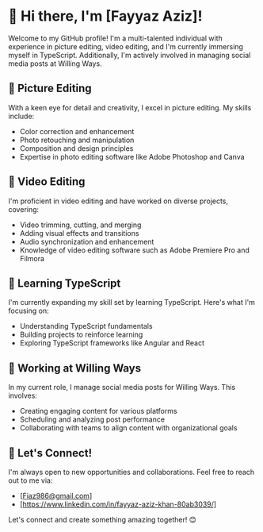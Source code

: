 # 👋 Hi there, I'm [Fayyaz Aziz]!

Welcome to my GitHub profile! I'm a multi-talented individual with experience in picture editing, video editing, and I'm currently immersing myself in TypeScript. Additionally, I'm actively involved in managing social media posts at Willing Ways.

## 🎨 Picture Editing

With a keen eye for detail and creativity, I excel in picture editing. My skills include:

- Color correction and enhancement
- Photo retouching and manipulation
- Composition and design principles
- Expertise in photo editing software like Adobe Photoshop and Canva 

## 🎥 Video Editing

I'm proficient in video editing and have worked on diverse projects, covering:

- Video trimming, cutting, and merging
- Adding visual effects and transitions
- Audio synchronization and enhancement
- Knowledge of video editing software such as Adobe Premiere Pro and Filmora

## 🚀 Learning TypeScript

I'm currently expanding my skill set by learning TypeScript. Here's what I'm focusing on:

- Understanding TypeScript fundamentals
- Building projects to reinforce learning
- Exploring TypeScript frameworks like Angular and React

## 💼 Working at Willing Ways

In my current role, I manage social media posts for Willing Ways. This involves:

- Creating engaging content for various platforms
- Scheduling and analyzing post performance
- Collaborating with teams to align content with organizational goals

## 🌟 Let's Connect!

I'm always open to new opportunities and collaborations. Feel free to reach out to me via:

- [Fiaz986@gmail.com]
- [https://www.linkedin.com/in/fayyaz-aziz-khan-80ab3039/]

Let's connect and create something amazing together! 😊
